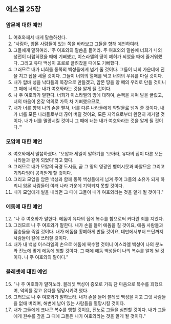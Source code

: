## 에스겔 25장

### 암몬에 대한 예언
1. 여호와께서 내게 말씀하셨다.
2. "사람아, 암몬 사람들이 있는 쪽을 바라보고 그들을 향해 예언하여라.
3. 그들에게 말하여라. '주 여호와의 말씀을 들어라. 주 여호와의 말씀에 너희가 나의 성전이 더럽혀졌을 때에 기뻐했고, 이스라엘의 땅이 폐허가 되었을 때에 즐거워했다. 그리고 유다 백성이 포로로 끌려갔을 때에도 기뻐했다.
4. 그러므로 내가 너희를 동쪽의 백성들에게 넘겨 줄 것이다. 그들이 너희 가운데에 진을 치고 집을 세울 것이다. 그들이 너희의 열매를 먹고 너희의 우유를 마실 것이다.
5. 내가 랍바 성을 낙타들의 목장으로 만들겠고, 암몬 땅을 양 떼의 우리로 만들 것이니 그 때에 너희는 내가 여호와라는 것을 알게 될 것이다.
6. 나 주 여호와가 말한다. 너희가 이스라엘의 땅에 대하여, 손뼉을 치며 발을 굴렀고, 너의 마음이 온갖 악의로 가득 차 기뻐했으므로,
7. 내가 너를 향해 나의 손을 펼쳐, 너를 다른 나라들에게 약탈물로 넘겨 줄 것이다. 내가 너를 모든 나라들로부터 끊어 버릴 것이요, 모든 지역으로부터 완전히 제거할 것이다. 내가 너를 멸망시킬 것이니 그 때에 너는 내가 여호와라는 것을 알게 될 것이다.'"
### 모압에 대한 예언
8. 여호와께서 말씀하셨다. "모압과 세일이 말하기를 '보아라, 유다의 집이 다른 모든 나라들과 같이 되었다'라고 했다.
9. 그러므로 내가 모압의 국경 도시들, 곧 그 땅의 영광인 벧여시못과 바알므온 그리고 기랴다임이 공격받게 할 것이다.
10. 그리고 모압을 암몬 백성과 함께 동쪽 백성들에게 넘겨 주어 그들의 소유가 되게 하리니 암몬 사람들이 여러 나라 가운데 기억되지 못할 것이다.
11. 내가 모압에게 벌을 내리면 그 때에 그들이 내가 여호와라는 것을 알게 될 것이다."
### 에돔에 대한 예언
12. "나 주 여호와가 말한다. 에돔이 유다의 집에 복수를 함으로써 커다란 죄를 지었다.
13. 그러므로 나 주 여호와가 말한다. 내가 손을 들어 에돔을 칠 것이요, 에돔 사람들과 짐승들을 죽일 것이다. 내가 에돔을 황폐하게 만들 것이요, 데만에서부터 드단까지 사람들이 칼에 쓰러질 것이다.
14. 내가 내 백성 이스라엘의 손으로 에돔에 복수할 것이니 이스라엘 백성이 나의 분노와 진노에 맞게 에돔에 행할 것이다. 그 때에 에돔 백성들이 나의 복수를 알게 될 것이다. 나 주 여호와의 말이다."
### 블레셋에 대한 예언
15. "나 주 여호와가 말하노라. 블레셋 백성이 증오로 가득 찬 마음으로 복수를 꾀했으며, 악의를 갖고 유다를 멸망시키려 했다.
16. 그러므로 나 주 여호와가 말하노라. 내가 손을 들어 블레셋 백성을 치고 그렛 사람들을 없애 버리며, 해변에 남아 있는 사람들을 멸망시킬 것이다.
17. 내가 그들에게 크나큰 복수를 행할 것이요, 진노로 그들을 심판할 것이다. 내가 그들에게 원수를 갚을 그 때에 그들은 내가 여호와라는 것을 알게 될 것이다."